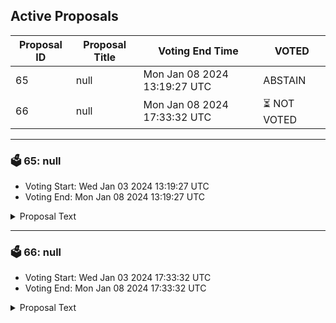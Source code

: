 ## Active Proposals

| Proposal ID | Proposal Title | Voting End Time | VOTED |
|-------------|----------------|-----------------|-------|
| 65 | null | Mon Jan 08 2024 13:19:27 UTC | ABSTAIN |
| 66 | null | Mon Jan 08 2024 17:33:32 UTC | ⏳ NOT VOTED |

---

### 🗳 65: null
- Voting Start: Wed Jan 03 2024 13:19:27 UTC
- Voting End: Mon Jan 08 2024 13:19:27 UTC

<details>
<summary>Proposal Text</summary>
 
null
</details>

---

### 🗳 66: null
- Voting Start: Wed Jan 03 2024 17:33:32 UTC
- Voting End: Mon Jan 08 2024 17:33:32 UTC

<details>
<summary>Proposal Text</summary>
 
null
</details>
